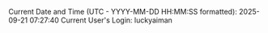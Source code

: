 Current Date and Time (UTC - YYYY-MM-DD HH:MM:SS formatted): 2025-09-21 07:27:40
Current User's Login: luckyaiman
